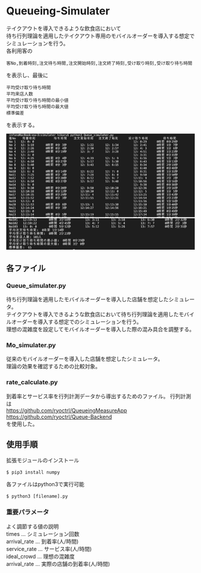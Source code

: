 # Queueing-Simulater
テイクアウトを導入できるような飲食店において  
待ち行列理論を適用したテイクアウト専用のモバイルオーダーを導入する想定でシミュレーションを行う。  
各利用客の
```
客No,到着時刻,注文待ち時間,注文開始時刻,注文終了時刻,受け取り時刻,受け取り待ち時間
```
を表示し、最後に
```
平均受け取り待ち時間
平均来店人数
平均受け取り待ち時間の最小値
平均受け取り待ち時間の最大値
標準偏差
```
を表示する。

![image_a](image/result1.png)  
![image_b](image/result2.png)  

## 各ファイル
### Queue_simulater.py
待ち行列理論を適用したモバイルオーダーを導入した店舗を想定したシミュレータ。  
テイクアウトを導入できるような飲食店において待ち行列理論を適用したモバイルオーダーを導入する想定でのシミュレーションを行う。  
理想の混雑度を設定してモバイルオーダーを導入した際の混み具合を調整する。

###  Mo_simulater.py
従来のモバイルオーダーを導入した店舗を想定したシミュレータ。  
理論の効果を確認するための比較対象。

### rate_calculate.py
到着率とサービス率を行列計測データから導出するためのファイル。
行列計測は  
https://github.com/ryoctrl/QueueingMeasureApp  
https://github.com/ryoctrl/Queue-Backend  
を使用した。

## 使用手順
拡張モジュールのインストール
```
$ pip3 install numpy
```
各ファイルはpython3で実行可能
```
$ python3 [filename].py
```
### 重要パラメータ
よく調節する値の説明  
times ... シミュレーション回数  
arrival_rate ... 到着率(人/時間)  
service_rate ... サービス率(人/時間)  
ideal_crowd ... 理想の混雑度  
arrival_rate ... 実際の店舗の到着率(人/時間)
